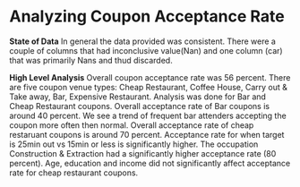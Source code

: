 # Analyzing Coupon Acceptance Rate

**State of Data**
In general the data provided was consistent. There were a couple of columns that had inconclusive value(Nan) and one column (car) that was primarily Nans and thud discarded.

**High Level Analysis**
Overall coupon acceptance rate was 56 percent. There are five coupon venue types: Cheap Restaurant, Coffee House, Carry out & Take away, Bar, Expensive Restaurant. Analysis was done for Bar and Cheap Restaurant coupons. Overall acceptance rate of Bar coupons is around 40 percent. We see a trend of frequent bar attenders accepting the coupon more often then normal. Overall acceptance rate of cheap restaruant coupons is around 70 percent. Acceptance rate for when target is 25min out vs 15min or less is significantly higher. The occupation Construction & Extraction had a significantly higher acceptance rate (80 percent). Age, education and income did not significantly affect acceptance rate for cheap restaurant coupons.  
